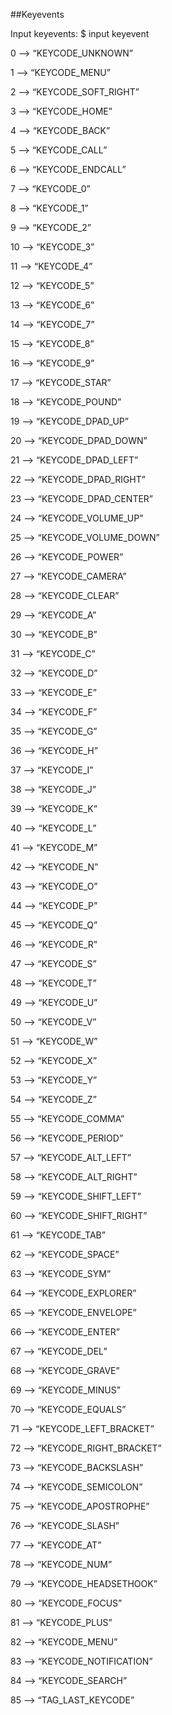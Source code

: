 ##Keyevents

Input keyevents: $ input keyevent <number>

0 –>  “KEYCODE_UNKNOWN”

1 –>  “KEYCODE_MENU”

2 –>  “KEYCODE_SOFT_RIGHT”

3 –>  “KEYCODE_HOME”

4 –>  “KEYCODE_BACK”

5 –>  “KEYCODE_CALL”

6 –>  “KEYCODE_ENDCALL”

7 –>  “KEYCODE_0”

8 –>  “KEYCODE_1”

9 –>  “KEYCODE_2”

10 –>  “KEYCODE_3”

11 –>  “KEYCODE_4”

12 –>  “KEYCODE_5”

13 –>  “KEYCODE_6”

14 –>  “KEYCODE_7”

15 –>  “KEYCODE_8”

16 –>  “KEYCODE_9”

17 –>  “KEYCODE_STAR”

18 –>  “KEYCODE_POUND”

19 –>  “KEYCODE_DPAD_UP”

20 –>  “KEYCODE_DPAD_DOWN”

21 –>  “KEYCODE_DPAD_LEFT”

22 –>  “KEYCODE_DPAD_RIGHT”

23 –>  “KEYCODE_DPAD_CENTER”

24 –>  “KEYCODE_VOLUME_UP”

25 –>  “KEYCODE_VOLUME_DOWN”

26 –>  “KEYCODE_POWER”

27 –>  “KEYCODE_CAMERA”

28 –>  “KEYCODE_CLEAR”

29 –>  “KEYCODE_A”

30 –>  “KEYCODE_B”

31 –>  “KEYCODE_C”

32 –>  “KEYCODE_D”

33 –>  “KEYCODE_E”

34 –>  “KEYCODE_F”

35 –>  “KEYCODE_G”

36 –>  “KEYCODE_H”

37 –>  “KEYCODE_I”

38 –>  “KEYCODE_J”

39 –>  “KEYCODE_K”

40 –>  “KEYCODE_L”

41 –>  “KEYCODE_M”

42 –>  “KEYCODE_N”

43 –>  “KEYCODE_O”

44 –>  “KEYCODE_P”

45 –>  “KEYCODE_Q”

46 –>  “KEYCODE_R”

47 –>  “KEYCODE_S”

48 –>  “KEYCODE_T”

49 –>  “KEYCODE_U”

50 –>  “KEYCODE_V”

51 –>  “KEYCODE_W”

52 –>  “KEYCODE_X”

53 –>  “KEYCODE_Y”

54 –>  “KEYCODE_Z”

55 –>  “KEYCODE_COMMA”

56 –>  “KEYCODE_PERIOD”

57 –>  “KEYCODE_ALT_LEFT”

58 –>  “KEYCODE_ALT_RIGHT”

59 –>  “KEYCODE_SHIFT_LEFT”

60 –>  “KEYCODE_SHIFT_RIGHT”

61 –>  “KEYCODE_TAB”

62 –>  “KEYCODE_SPACE”

63 –>  “KEYCODE_SYM”

64 –>  “KEYCODE_EXPLORER”

65 –>  “KEYCODE_ENVELOPE”

66 –>  “KEYCODE_ENTER”

67 –>  “KEYCODE_DEL”

68 –>  “KEYCODE_GRAVE”

69 –>  “KEYCODE_MINUS”

70 –>  “KEYCODE_EQUALS”

71 –>  “KEYCODE_LEFT_BRACKET”

72 –>  “KEYCODE_RIGHT_BRACKET”

73 –>  “KEYCODE_BACKSLASH”

74 –>  “KEYCODE_SEMICOLON”

75 –>  “KEYCODE_APOSTROPHE”

76 –>  “KEYCODE_SLASH”

77 –>  “KEYCODE_AT”

78 –>  “KEYCODE_NUM”

79 –>  “KEYCODE_HEADSETHOOK”

80 –>  “KEYCODE_FOCUS”

81 –>  “KEYCODE_PLUS”

82 –>  “KEYCODE_MENU”

83 –>  “KEYCODE_NOTIFICATION”

84 –>  “KEYCODE_SEARCH”

85 –>  “TAG_LAST_KEYCODE”
